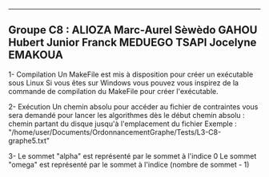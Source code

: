 ----------------------------------------------------------------------
Groupe C8 :
ALIOZA Marc-Aurel Sèwèdo
GAHOU Hubert Junior
Franck MEDUEGO TSAPI
Jocelyne EMAKOUA 
----------------------------------------------------------------------

1- Compilation
    Un MakeFile est mis à disposition pour créer un exécutable sous Linux
    Si vous êtes sur Windows vous pouvez vous inspirez de la commande de compilation du
    MakeFile pour créer l'exécutable.

2- Exécution 
    Un chemin absolu pour accéder au fichier de contraintes vous sera demandé pour lancer les algorithmes dès le début
    chemin absolu : chemin partant du disque jusqu'à l'emplacement du fichier 
    Exemple : "/home/user/Documents/OrdonnancementGraphe/Tests/L3-C8-graphe5.txt"

3- Le sommet "alpha" est représenté par le sommet à l'indice 0
    Le sommet "omega" est représenté par le sommet à l'indice (nombre de sommet - 1)
